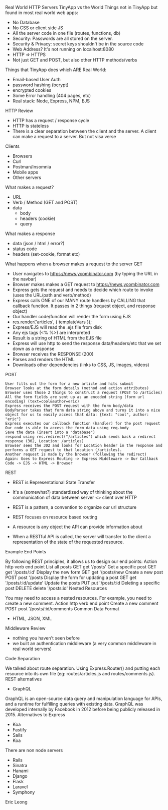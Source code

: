 
Real World HTTP Servers
TinyApp vs the World
Things not in TinyApp but found in most real world web apps:

  - No Database
  - No CSS or client side JS
  - All the server code in one file (routes, functions, db)
  - Security: Passwords are all stored on the server.
  - Security & Privacy: secret keys shouldn't be in the source code
  - Web Address? It's not running on localhost:8080
  - HTTP => HTTPS
  - Not just GET and POST, but also other HTTP methods/verbs

Things that TinyApp does which ARE Real World:

  - Email-based User Auth
  - password hashing (bcrypt)
  - encrypted cookies
  - Some Error handling (404 pages, etc)
  - Real stack: Node, Express, NPM, EJS

HTTP Review

  - HTTP has a request / response cycle
  - HTTP is stateless
  - There is a clear separation between the client and the server. A client can make a request to a server. But not visa verse

Clients

  - Browsers
  - Curl
  - Postman/Insomnia
  - Mobile apps
  - Other servers

What makes a request?

  - URL
  - Verb / Method (GET and POST)
  - data
      - body
      - headers (cookie)
      - query

What makes a response

  - data (json / html / error?)
  - status code
  - headers (set-cookie, format etc)

What happens when a browser makes a request to the server
GET

  - User navigates to https://news.ycombinator.com (by typing the URL in the navbar)
  - Browser makes makes a GET request to https://news.ycombinator.com
  - Express gets the request and needs to decide which route to invoke (uses the URL/path and verb/method)
  - Express calls ONE of our MANY route handlers by CALLING that callback function. It passes in 2 things (request object, and response object)
  - Our handler code/function will render the form using EJS
  - res.render('articles', { templateVars });
  - Express/EJS will read the .ejs file from disk
  - Any ejs tags (<% %>) are interpreted
  - Result is a string of HTML from the EJS file
  - Express will use http to send the response data/headers/etc that we set down as a response
  - Browser receives the RESPONSE (200)
  - Parses and renders the HTML
  - Downloads other dependencies (links to CSS, JS, images, videos)

POST

    User fills out the form for a new article and hits submit
    Browser looks at the form details (method and action attributes)
    Browser uses those 2 things to construct a request (POST to /articles)
    All the form fields are sent up as an encoded string (form url encoding) (text=cool&author=eric)
    Express receives the POST request with the form body/data
    BodyParser takes that form data string above and turns it into a nice object for us to easily access that data: {text: "cool", author: "eric"}
    Express executes our callback function (handler) for the post request
    Our code is able to access the form data using req.body
    Save the data (insert into a "database")
    respond using res.redirect("/articles") which sends back a redirect response (302, Location: /articles)
    Browser sees the 302 and looks for Location header in the response and performs a GET request to that location (/articles).
    Another request is made by the browser (following the redirect)
    Again: Goes to Express Routing -> Express Middleware -> Our Callback Code -> EJS -> HTML -> Browser

REST

  - REST is Representational State Transfer
  - It's a (somewhat?) standardized way of thinking about the communication of data between server <> client over HTTP
  - REST is a pattern, a convention to organize our url structure
  - REST focuses on resource based routing
  - A resource is any object the API can provide information about

  - When a RESTful API is called, the server will transfer to the client a representation of the state of the requested resource.

Example End Points

By following REST principles, it allows us to design our end points:
Action 	http verb 	end point
List all posts 	GET 	get '/posts'
Get a specific post 	GET 	get '/posts/:id'
Display the new form 	GET 	get '/posts/new
Create a new post 	POST 	post '/posts
Display the form for updating a post 	GET 	get '/posts/:id/update'
Update the posts 	PUT 	put '/posts/:id
Deleting a specific post 	DELETE 	delete '/posts:id'
Nested Resources

You may need to access a nested resources. For example, you need to create a new comment.
Action 	http verb 	end point
Create a new comment 	POST 	post '/posts/:id/comments
Common Data Format

  - HTML, JSON, XML

Middleware Review

  - nothing you haven't seen before
  - we built an authentication middleware (a very common middleware in real world servers)

Code Separation

We talked about route separation. Using Express.Router() and putting each resource into its own file (eg: routes/articles.js and routes/comments.js).
REST alternatives

  - GraphQL

GraphQL is an open-source data query and manipulation language for APIs, and a runtime for fulfilling queries with existing data. GraphQL was developed internally by Facebook in 2012 before being publicly released in 2015.
Alternatives to Express

  - Koa
  - Fastify
  - Sails
  - Koa

There are non node servers

  - Rails
  - Sinatra
  - Hanami
  - Django
  - Flask
  - Laravel
  - Symphony

Eric Leong 